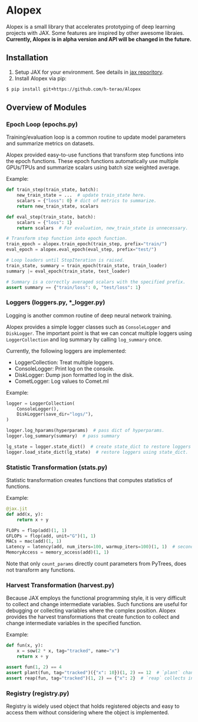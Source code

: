 # Alopex

Alopex is a small library that accelerates prototyping of deep learning projects with JAX. Some features are inspired by other awesome libraies. **Currently, Alopex is in alpha version and API will be changed in the future.**


## Installation

1. Setup JAX for your environment. See details in [jax reporitory](https://github.com/google/jax#installation).
2. Install Alopex via pip:
```bash
$ pip install git+https://github.com/h-terao/Alopex
```

## Overview of Modules

### Epoch Loop (epochs.py)

Training/evaluation loop is a common routine to update model parameters and summarize metrics on datasets.

Alopex provided easy-to-use functions that transform step functions into the epoch functions. These epoch functions automatically use multiple GPUs/TPUs and summarize scalars using batch size weighted average.

Example:

```python
def train_step(train_state, batch):
    new_train_state = ...  # update train_state here.
    scalars = {"loss": 0} # dict of metrics to summarize.
    return new_train_state, scalars

def eval_step(train_state, batch):
    scalars = {"loss": 1}
    return scalars  # For evaluation, new_train_state is unnecessary.

# Transform step function into epoch function.
train_epoch = alopex.train_epoch(train_step, prefix="train/")
eval_epoch = alopex.eval_epoch(eval_step, prefix="test/")

# Loop loaders until StopIteration is raised.
train_state, summary = train_epoch(train_state, train_loader)
summary |= eval_epoch(train_state, test_loader)

# Summary is a correctly averaged scalars with the specified prefix.
assert summary == {"train/loss": 0, "test/loss": 1}
```

### Loggers (loggers.py, *_logger.py)

Logging is another common routine of deep neural network training.

Alopex provides a simple logger classes such as `ConsoleLogger` and `DiskLogger`. The important point is that we can concat multiple loggers using `LoggerCollection` and log summary by calling `log_summary` once.

Currently, the following loggers are implemented:
- LoggerCollection: Treat multiple loggers.
- ConsoleLogger: Print log on the console.
- DiskLogger: Dump json formatted log in the disk.
- CometLogger: Log values to Comet.ml

Example:
```python
logger = LoggerCollection(
    ConsoleLogger(),
    DiskLogger(save_dir="logs/"),
)

logger.log_hparams(hyperparams)  # pass dict of hyperparams.
logger.log_summary(summary)  # pass summary

lg_state = logger.state_dict()  # create state_dict to restore loggers again.
logger.load_state_dict(lg_state)  # restore loggers using state_dict.
```

### Statistic Transformation (stats.py)

Statistic transformation creates functions that computes statistics of functions.

Example:
```python
@jax.jit
def add(x, y):
    return x + y

FLOPs = flop(add)(1, 1)
GFLOPs = flop(add, unit="G")(1, 1)
MACs = mac(add)(1, 1)
Latency = latency(add, num_iters=100, warmup_iters=100)(1, 1)  # seconds / forward pass.
MemoryAccess = memory_access(add)(1, 1)
```

Note that only `count_params` directly count parameters from PyTrees, does not transform any functions.

### Harvest Transformation (harvest.py)

Because JAX employs the functional programming style, it is very difficult to collect and change intermediate variables. Such functions are useful for debugging or collecting variables where the complex position. Alopex provides the harvest transformations that create function to collect and change intermediate variables in the specified function.

Example:
```python
def fun(x, y):
    x = sow(2 * x, tag="tracked", name="x")
    return x + y

assert fun(1, 2) == 4
assert plant(fun, tag="tracked")({"x": 10})(1, 2) == 12  # `plant` changes intermediate variables.
assert reap(fun, tag="tracked")(1, 2) == {"x": 2}  # `reap` collects intermediate variables.
```


### Registry (registry.py)

Registry is widely used object that holds registered objects and easy to access them without considering where the object is implemented.
